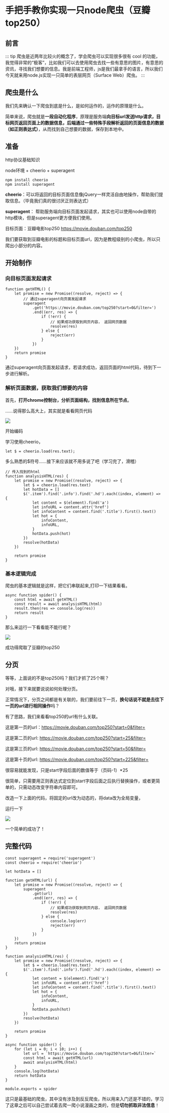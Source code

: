 # 手把手教你实现一只node爬虫（豆瓣top250）

## 前言
::: tip
爬虫是近两年比较火的概念了，学会爬虫可以实现很多很有 cool 的功能，我觉得非常的“极客”，比如我们可以去使用爬虫去找一些有意思的图片，有意思的资讯，寻找我们想要的信息。我是前端工程师，js是我们最拿手的语言，所以我们今天就来用node.js实现一只简单的表层网页（Surface Web）爬虫。
:::
## 爬虫是什么

我们先来确认一下爬虫到底是什么，是如何运作的，运作的原理是什么。

简单来说，爬虫就是**一段自动化程序**，原理是服务端**向目标url发送http请求，目标网页返回页面上的数据信息，后端通过一些特殊手段解析返回的页面信息的数据（如正则表达式）**，从而找到自己想要的数据，保存到本地中。


## 准备

http协议基础知识

node环境 + cheerio + superagent

```
npm install cheerio
npm install superagent
```

**cheerio**：可以将返回的目标页面信息像jQuery一样灵活自由地操作，帮助我们提取信息。（毕竟我们真的很讨厌正则表达式）

**superagent**： 帮助服务端向目标页面发起请求，其实也可以使用node自带的http模块，但是superagent更方便我们使用。


目标页面：豆瓣电影top250 https://movie.douban.com/top250

我们要获取到豆瓣电影的标题和目标页面url，因为是教程级别的小爬虫，所以只爬出小部分的内容。


## 开始制作


### 向目标页面发起请求

```
function getHTML() {
    let promise = new Promise((resolve, reject) => {
    	// 通过superagent向页面发起请求
        superagent
            .get('https://movie.douban.com/top250?start=0&filter=')
            .end((err, res) => {
                if (!err) {
                    // 如果成功获取到网页内容， 返回网页数据
                    resolve(res)
                } else {
                    reject(err)
                }
            })
    })
    return promise
}
```

通过superagent向页面发起请求，若请求成功，返回页面的html代码，待到下一步进行解析。

### 解析页面数据，获取我们想要的内容


首先，**打开chrome控制台，分析页面结构，找到信息所在节点**。

……说得那么高大上，其实就是看看网页代码

![](https://i.imgur.com/2mpJufH.gif)


开始编码


学习使用cheerio，
```
let $ = cheerio.load(res.text);
```
多么熟悉的$符号……接下来应该就不用多说了吧（学习完了，滑稽）

```
// 传入找到的html
function analysisHTML(res) {
    let promise = new Promise((resolve, reject) => {
        let $ = cheerio.load(res.text)
        let hotData = []
        $('.item').find('.info').find('.hd').each((index, element) => {
            let content = $(element).find('a')
            let infoURL = content.attr('href')
            let infoContent = content.find('.title').first().text()
            let hot = {
                infoContent,
                infoURL,
            }
            hotData.push(hot)
        })
        resolve(hotData)
    })

    return promise
}
```

### 基本逻辑完成


爬虫的基本逻辑就是这样，把它们串联起来,打印一下结果看看。
```
async function spider() {
    const html = await getHTML()
    const result = await analysisHTML(html)
    result.then(res => console.log(res))
    return result
}
```
那么来运行一下看看能不能行呢？

![](https://i.imgur.com/bNBdJYq.png)

成功得爬取了豆瓣的top250

## 分页

等等，上面说的不是top250吗？我们才抓了25个啊？

对哦，接下来就要说说如何处理分页。

正常情况下，分页之间都是有关联的，我们要前往下一页，**换句话说不就是去往下一页的url进行相同操作**吗？

有了思路，我们来看看top250的url有什么关联。

这是第一页的url：https://movie.douban.com/top250?start=0&filter=

这是第二页的url: https://movie.douban.com/top250?start=25&filter=

这是第三页的url: https://movie.douban.com/top250?start=50&filter=

这是第十页的url: https://movie.douban.com/top250?start=225&filter=

很容易就能发现，只是start字段后面的数值等于（页码-1）*25

很简单，只需要用正则表达式定位到start字段后面之后执行替换操作，或者更简单的，只需动态改变字符串内容即可。

改造一下上面的代码，将固定的url改为动态的，将data改为全局变量，

运行一下

![](https://i.imgur.com/84BmI0V.png)

一个简单的成功了！

## 完整代码

```
const superagent = require('superagent')
const cheerio = require('cheerio')

let hotData = []

function getHTML(url) {
    let promise = new Promise((resolve, reject) => {
        superagent
            .get(url)
            .end((err, res) => {
                if (!err) {
                    // 如果成功获取到网页内容， 返回网页数据
                    resolve(res)
                } else {
                    console.log(err)
                    reject(err)
                }
            })
    })
    return promise
}

function analysisHTML(res) {
    let promise = new Promise((resolve, reject) => {
        let $ = cheerio.load(res.text)
        $('.item').find('.info').find('.hd').each((index, element) => {
            let content = $(element).find('a')
            let infoURL = content.attr('href')
            let infoContent = content.find('.title').first().text()
            let hot = {
                infoContent,
                infoURL,
            }
            hotData.push(hot)
        })
        resolve(hotData)
    })

    return promise
}

async function spider() {
    for (let i = 0; i < 10; i++) {
        let url = `https://movie.douban.com/top250?start=0&filter=`
        const html = await getHTML(url)
        await analysisHTML(html)
    }
    console.log(hotData)
    return hotData
}

module.exports = spider
```

这只是最基础的爬虫，其中没有涉及到反反爬虫，所以用来入门还是不错的，学习了这章之后可以自己尝试着去爬一爬小说漫画之类的，但是**切勿抓取非法信息**！